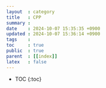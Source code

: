 ```yaml
---
layout  : category
title   : CPP
summary : 
date    : 2024-10-07 15:35:35 +0900
updated : 2024-10-07 15:36:14 +0900
tags    : 
toc     : true
public  : true
parent  : [[index]]
latex   : false
---
```

* TOC
{:toc}
